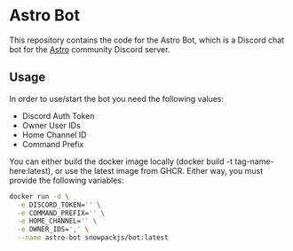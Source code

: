# Astro Bot

This repository contains the code for the Astro Bot, which is a Discord chat bot for the [Astro][0] community Discord server.

## Usage

In order to use/start the bot you need the following values:

- Discord Auth Token
- Owner User IDs
- Home Channel ID
- Command Prefix

You can either build the docker image locally (docker build -t tag-name-here:latest), or use the latest image from GHCR. Either way, you must provide the following variables:

```sh
docker run -d \
  -e DISCORD_TOKEN='' \
  -e COMMAND_PREFIX='' \
  -e HOME_CHANNEL='' \
  -e OWNER_IDS=',' \
  --name astro-bot snowpackjs/bot:latest
```

[0]: https://astro.build
